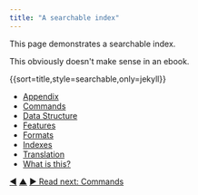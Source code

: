 ```yaml
---
title: "A searchable index"
---
```



<summary>This page demonstrates a searchable index.</summary>

This obviously doesn't make sense in an ebook.

&#0123;&#0123;sort=title,style=searchable,only=jekyll&#0125;&#0125;

- [Appendix](appendix.html)
- [Commands](commands.html)
- [Data Structure](data-structure.html)
- [Features](features.html)
- [Formats](formats.html)
- [Indexes](indexes.html)
- [Translation](translation.html)
- [What is this?](introduction.html)



<div class="bottom-nav">
<a href="index-demo-summary.html" title="Back to: Index demo: Summaries">◀</a> <a href="indexes.html" title="Up: Indexes">▲</a> <a href="commands.html" title="Read next: Commands">▶ Read next: Commands</a>
</div>


<script type="text/javascript">
Mousetrap.bind('g n', function() {
    window.location.href = 'commands.html';
    return false;
});
</script>

